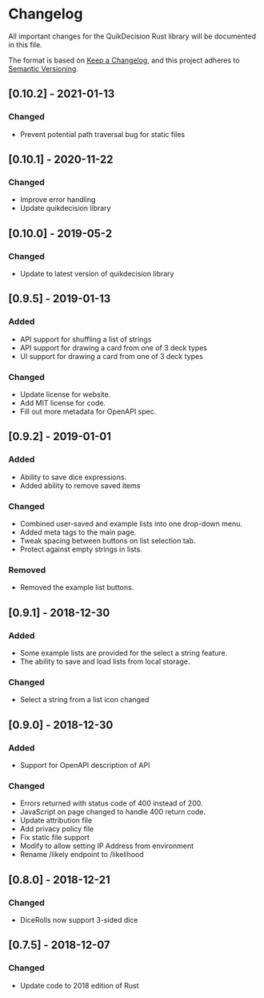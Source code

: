 # Changelog

All important changes for the QuikDecision Rust library will be documented
in this file.

The format is based on [Keep a Changelog](https://keepachangelog.com/en/1.0.0/),
and this project adheres to [Semantic Versioning](https://semver.org/spec/v2.0.0.html).

## [0.10.2] - 2021-01-13
### Changed
- Prevent potential path traversal bug for static files

## [0.10.1] - 2020-11-22
### Changed
- Improve error handling
- Update quikdecision library

## [0.10.0] - 2019-05-2
### Changed
- Update to latest version of quikdecision library

## [0.9.5] - 2019-01-13
### Added
- API support for shuffling a list of strings
- API support for drawing a card from one of 3 deck types
- UI support for drawing a card from one of 3 deck types
### Changed
- Update license for website.
- Add MIT license for code.
- Fill out more metadata for OpenAPI spec.

## [0.9.2] - 2019-01-01
### Added
- Ability to save dice expressions.
- Added ability to remove saved items
### Changed
- Combined user-saved and example lists into one drop-down menu.
- Added meta tags to the main page.
- Tweak spacing between buttons on list selection tab.
- Protect against empty strings in lists.
### Removed
- Removed the example list buttons.

## [0.9.1] - 2018-12-30
### Added
- Some example lists are provided for the select a string feature.
- The ability to save and load lists from local storage.
### Changed
- Select a string from a list icon changed

## [0.9.0] - 2018-12-30
### Added
- Support for OpenAPI description of API

### Changed
- Errors returned with status code of 400 instead of 200.
- JavaScript on page changed to handle 400 return code.
- Update attribution file
- Add privacy policy file
- Fix static file support
- Modify to allow setting IP Address from environment
- Rename /likely endpoint to /likelihood

## [0.8.0] - 2018-12-21
### Changed
- DiceRolls now support 3-sided dice

## [0.7.5] - 2018-12-07
### Changed
- Update code to 2018 edition of Rust
